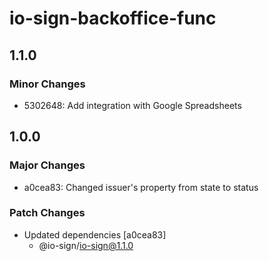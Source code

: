 # io-sign-backoffice-func

## 1.1.0

### Minor Changes

- 5302648: Add integration with Google Spreadsheets

## 1.0.0

### Major Changes

- a0cea83: Changed issuer's property from state to status

### Patch Changes

- Updated dependencies [a0cea83]
  - @io-sign/io-sign@1.1.0
